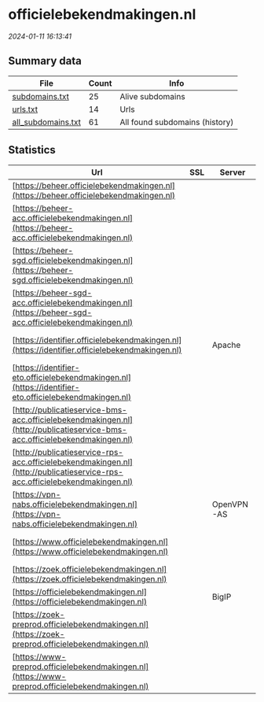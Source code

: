 # officielebekendmakingen.nl
*2024-01-11 16:13:41*
## Summary data
| File       | Count | Info |
|------------|-------|------|
|[subdomains.txt](/data/officielebekendmakingen.nl/subdomains.txt)|25|Alive subdomains|
|[urls.txt](/data/officielebekendmakingen.nl/urls.txt)|14|Urls|
|[all_subdomains.txt](/data/officielebekendmakingen.nl/all_subdomains.txt)|61|All found subdomains (history)|
## Statistics
| Url | SSL | Server | Cookie | HSTS | CSP | XFO | XXP | RP | Tech |Title |
|------------|-------|------|------|------|------|------|------|------|------|------|
|[https://beheer.officielebekendmakingen.nl](https://beheer.officielebekendmakingen.nl)| || |:white_check_mark: | | | |:white_check_mark: |HSTS|Externe Beheersi...|
|[https://beheer-acc.officielebekendmakingen.nl](https://beheer-acc.officielebekendmakingen.nl)| || |:white_check_mark: | | | |:white_check_mark: |HSTS|Externe Beheersi...|
|[https://beheer-sgd.officielebekendmakingen.nl](https://beheer-sgd.officielebekendmakingen.nl)| || |:white_check_mark: | | | |:white_check_mark: |HSTS|Beheersite SGD|
|[https://beheer-sgd-acc.officielebekendmakingen.nl](https://beheer-sgd-acc.officielebekendmakingen.nl)| || |:white_check_mark: | | | |:white_check_mark: |HSTS|Beheersite SGD|
|[https://identifier.officielebekendmakingen.nl](https://identifier.officielebekendmakingen.nl)| |Apache| |:white_check_mark: | |:white_check_mark: |:white_check_mark: |:white_check_mark: |Apache HTTP Serv...|URI - Performer...|
|[https://identifier-eto.officielebekendmakingen.nl](https://identifier-eto.officielebekendmakingen.nl)| || |:white_check_mark: |:white_check_mark: |:white_check_mark: |:white_check_mark: |HSTS|URI - Performer...|
|[http://publicatieservice-bms-acc.officielebekendmakingen.nl](http://publicatieservice-bms-acc.officielebekendmakingen.nl)| || |:white_check_mark: | |:white_check_mark: |:white_check_mark: |:white_check_mark: |HSTS||
|[http://publicatieservice-rps-acc.officielebekendmakingen.nl](http://publicatieservice-rps-acc.officielebekendmakingen.nl)| || |:white_check_mark: | |:white_check_mark: |:white_check_mark: |:white_check_mark: |HSTS||
|[https://vpn-nabs.officielebekendmakingen.nl](https://vpn-nabs.officielebekendmakingen.nl)| |OpenVPN-AS| | | |:white_check_mark: | |:white_check_mark: |||
|[https://www.officielebekendmakingen.nl](https://www.officielebekendmakingen.nl)| ||:warning: |:white_check_mark: |:white_check_mark: |:white_check_mark: |:white_check_mark: |HSTS Microsoft A...|Zoeken in alle d...|
|[https://zoek.officielebekendmakingen.nl](https://zoek.officielebekendmakingen.nl)| ||:warning: |:white_check_mark: |:white_check_mark: |:white_check_mark: |:white_check_mark: |HSTS||
|[https://officielebekendmakingen.nl](https://officielebekendmakingen.nl)| |BigIP|:warning: |:white_check_mark: |:white_check_mark: |:white_check_mark: |:white_check_mark: |F5 BigIP HSTS||
|[https://zoek-preprod.officielebekendmakingen.nl](https://zoek-preprod.officielebekendmakingen.nl)| ||:warning: |:white_check_mark: | |:white_check_mark: | |:white_check_mark: |HSTS||
|[https://www-preprod.officielebekendmakingen.nl](https://www-preprod.officielebekendmakingen.nl)| ||:warning: |:white_check_mark: | |:white_check_mark: | |:white_check_mark: |HSTS Microsoft A...|Zoeken in alle d...|